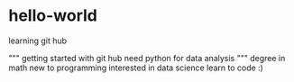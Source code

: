 # hello-world
learning git hub

"""
getting started
with git hub
need python for data analysis
"""
degree in math
new to programming
interested in data science
learn to code :)
